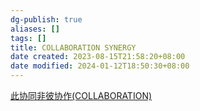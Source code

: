 ```yaml
---
dg-publish: true
aliases: []
tags: []
title: COLLABORATION SYNERGY
date created: 2023-08-15T21:58:20+08:00
date modified: 2024-01-12T18:50:30+08:00
---
```

[此协同非彼协作(COLLABORATION)](https://www.renrendoc.com/paper/215985118.html)
